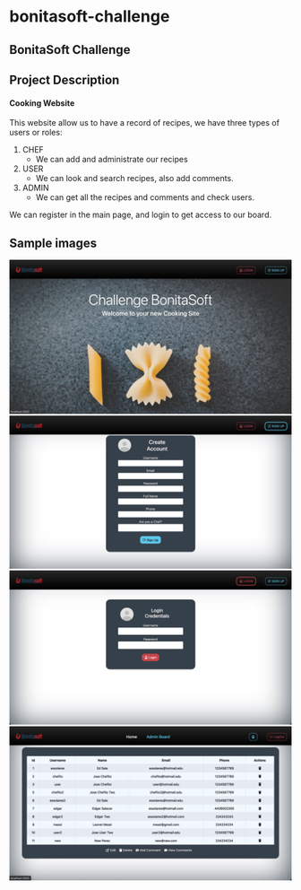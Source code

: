 # bonitasoft-challenge
## BonitaSoft Challenge

## Project Description

#### Cooking Website
This website allow us to have a record of recipes, we have three types of users or roles:
1. CHEF
	- We can add and administrate our recipes
2. USER
	- We can look and search recipes, also add comments.
3. ADMIN
	- We can get all the recipes and comments and check users.

We can register in the main page, and login to get access to our board.

## Sample images

![Alt text](/images/img.jpg?raw=true "Home")
![Alt text](/images/img1.jpg?raw=true "Register")
![Alt text](/images/img2.jpg?raw=true "LogIn")
![Alt text](/images/img3.jpg?raw=true "Admin")


